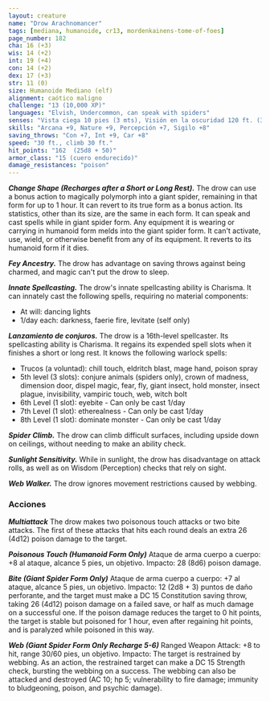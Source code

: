 ```yaml
---
layout: creature
name: "Drow Arachnomancer"
tags: [mediana, humanoide, cr13, mordenkainens-tome-of-foes]
page_number: 182
cha: 16 (+3)
wis: 14 (+2)
int: 19 (+4)
con: 14 (+2)
dex: 17 (+3)
str: 11 (0)
size: Humanoide Mediano (elf)
alignment: caótico maligno
challenge: "13 (10,000 XP)"
languages: "Elvish, Undercommon, can speak with spiders"
senses: "Vista ciega 10 pies (3 mts), Visión en la oscuridad 120 ft. (36 mts), passive Perception 17"
skills: "Arcana +9, Nature +9, Percepción +7, Sigilo +8"
saving_throws: "Con +7, Int +9, Car +8"
speed: "30 ft., climb 30 ft."
hit_points: "162  (25d8 + 50)"
armor_class: "15 (cuero endurecido)"
damage_resistances: "poison"
---
```


***Change Shape (Recharges after a Short or Long Rest).*** The drow can use a bonus action to magically polymorph into a giant spider, remaining in that form for up to 1 hour. It can revert to its true form as a bonus action. Its statistics, other than its size, are the same in each form. It can speak and cast spells while in giant spider form. Any equipment it is wearing or carrying in humanoid form melds into the giant spider form. It can't activate, use, wield, or otherwise benefit from any of its equipment. It reverts to its humanoid form if it dies.

***Fey Ancestry.*** The drow has advantage on saving throws against being charmed, and magic can't put the drow to sleep.

***Innate Spellcasting.*** The drow's innate spellcasting ability is Charisma. It can innately cast the following spells, requiring no material components:
* At will: dancing lights
* 1/day each: darkness, faerie fire, levitate (self only)

***Lanzamiento de conjuros.*** The drow is a 16th-level spellcaster. Its spellcasting ability is Charisma. It regains its expended spell slots when it finishes a short or long rest. It knows the following warlock spells:
* Trucos (a voluntad): chill touch, eldritch blast, mage hand, poison spray
* 5th level (3 slots): conjure animals (spiders only), crown of madness, dimension door, dispel magic, fear, fly, giant insect, hold monster, insect plague, invisibility, vampiric touch, web, witch bolt
* 6th Level (1 slot): eyebite - Can only be cast 1/day
* 7th Level (1 slot): etherealness - Can only be cast 1/day
* 8th Level (1 slot): dominate monster - Can only be cast 1/day


***Spider Climb.*** The drow can climb difficult surfaces, including upside down on ceilings, without needing to make an ability check.

***Sunlight Sensitivity.*** While in sunlight, the drow has disadvantage on attack rolls, as well as on Wisdom (Perception) checks that rely on sight.

***Web Walker.*** The drow ignores movement restrictions caused by webbing.

### Acciones

***Multiattack*** The drow makes two poisonous touch attacks or two bite attacks. The first of these attacks that hits each round deals an extra 26 (4d12) poison damage to the target.

***Poisonous Touch (Humanoid Form Only)*** Ataque de arma cuerpo a cuerpo: +8 al ataque, alcance 5 pies, un objetivo. Impacto: 28 (8d6) poison damage.

***Bite (Giant Spider Form Only)*** Ataque de arma cuerpo a cuerpo: +7 al ataque, alcance 5 pies, un objetivo. Impacto: 12 (2d8 + 3) puntos de daño perforante, and the target must make a DC 15 Constitution saving throw, taking 26 (4d12) poison damage on a failed save, or half as much damage on a successful one. If the poison damage reduces the target to 0 hit points, the target is stable but poisoned for 1 hour, even after regaining hit points, and is paralyzed while poisoned in this way.

***Web (Giant Spider Form Only Recharge 5-6)*** Ranged Weapon Attack: +8 to hit, range 30/60 pies, un objetivo. Impacto: The target is restrained by webbing. As an action, the restrained target can make a DC 15 Strength check, bursting the webbing on a success. The webbing can also be attacked and destroyed (AC 10; hp 5; vulnerability to fire damage; immunity to bludgeoning, poison, and psychic damage).